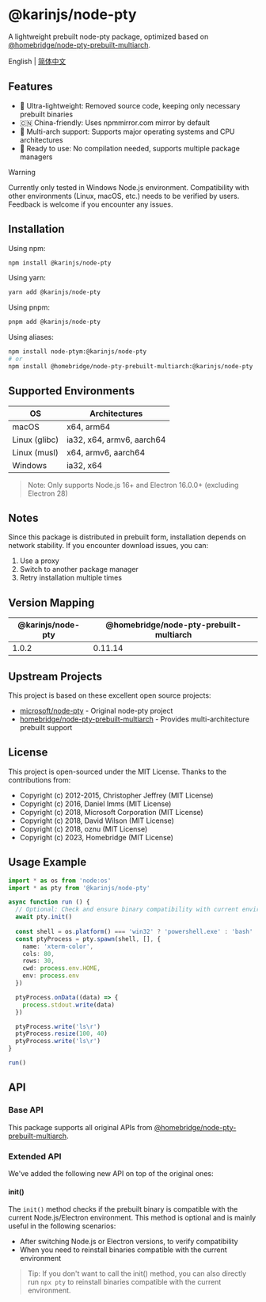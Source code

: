 # @karinjs/node-pty

A lightweight prebuilt node-pty package, optimized based on [@homebridge/node-pty-prebuilt-multiarch](https://github.com/homebridge/node-pty-prebuilt-multiarch).

English | [简体中文](./README.md)

## Features

- 🚀 Ultra-lightweight: Removed source code, keeping only necessary prebuilt binaries
- 🇨🇳 China-friendly: Uses npmmirror.com mirror by default
- 💪 Multi-arch support: Supports major operating systems and CPU architectures
- 🔧 Ready to use: No compilation needed, supports multiple package managers

> [!WARNING]  
> Currently only tested in Windows Node.js environment. Compatibility with other environments (Linux, macOS, etc.) needs to be verified by users. Feedback is welcome if you encounter any issues.

## Installation

Using npm:

```bash
npm install @karinjs/node-pty
```

Using yarn:

```bash
yarn add @karinjs/node-pty
```

Using pnpm:

```bash
pnpm add @karinjs/node-pty
```

Using aliases:

```bash
npm install node-ptym:@karinjs/node-pty
# or
npm install @homebridge/node-pty-prebuilt-multiarch:@karinjs/node-pty
```

## Supported Environments

| OS            | Architectures             |
| ------------- | ------------------------- |
| macOS         | x64, arm64                |
| Linux (glibc) | ia32, x64, armv6, aarch64 |
| Linux (musl)  | x64, armv6, aarch64       |
| Windows       | ia32, x64                 |

> Note: Only supports Node.js 16+ and Electron 16.0.0+ (excluding Electron 28)

## Notes

Since this package is distributed in prebuilt form, installation depends on network stability. If you encounter download issues, you can:

1. Use a proxy
2. Switch to another package manager
3. Retry installation multiple times

## Version Mapping

| @karinjs/node-pty | @homebridge/node-pty-prebuilt-multiarch |
| ----------------- | --------------------------------------- |
| 1.0.2             | 0.11.14                                 |

## Upstream Projects

This project is based on these excellent open source projects:

- [microsoft/node-pty](https://github.com/microsoft/node-pty) - Original node-pty project
- [homebridge/node-pty-prebuilt-multiarch](https://github.com/homebridge/node-pty-prebuilt-multiarch) - Provides multi-architecture prebuilt support

## License

This project is open-sourced under the MIT License. Thanks to the contributions from:

- Copyright (c) 2012-2015, Christopher Jeffrey (MIT License)
- Copyright (c) 2016, Daniel Imms (MIT License)
- Copyright (c) 2018, Microsoft Corporation (MIT License)
- Copyright (c) 2018, David Wilson (MIT License)
- Copyright (c) 2018, oznu (MIT License)
- Copyright (c) 2023, Homebridge (MIT License)

## Usage Example

```typescript
import * as os from 'node:os'
import * as pty from '@karinjs/node-pty'

async function run () {
  // Optional: Check and ensure binary compatibility with current environment
  await pty.init()
  
  const shell = os.platform() === 'win32' ? 'powershell.exe' : 'bash'
  const ptyProcess = pty.spawn(shell, [], {
    name: 'xterm-color',
    cols: 80,
    rows: 30,
    cwd: process.env.HOME,
    env: process.env
  })

  ptyProcess.onData((data) => {
    process.stdout.write(data)
  })

  ptyProcess.write('ls\r')
  ptyProcess.resize(100, 40)
  ptyProcess.write('ls\r')
}

run()
```

## API

### Base API

This package supports all original APIs from [@homebridge/node-pty-prebuilt-multiarch](https://github.com/homebridge/node-pty-prebuilt-multiarch).

### Extended API

We've added the following new API on top of the original ones:

#### init()

The `init()` method checks if the prebuilt binary is compatible with the current Node.js/Electron environment. This method is optional and is mainly useful in the following scenarios:

- After switching Node.js or Electron versions, to verify compatibility
- When you need to reinstall binaries compatible with the current environment

> Tip: If you don't want to call the init() method, you can also directly run `npx pty` to reinstall binaries compatible with the current environment. 